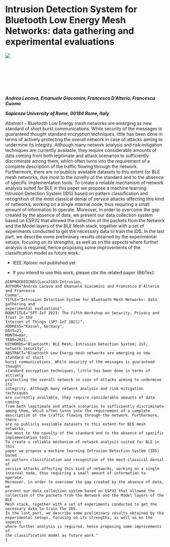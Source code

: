 Intrusion Detection System for Bluetooth Low Energy Mesh Networks: data gathering and experimental evaluations
===================================

<img align="left" src="https://www.uniroma1.it/sites/default/files/images/logo/sapienza-big.png"/>

<br><br><br><br><br><br><br>

***Andrea Lacava, Emanuele Giacomini, Francesco D’Alterio, Francesca Cuomo***

***Sapienza University of Rome, 00184 Rome, Italy***

*Abstract* - Bluetooth Low Energy mesh networks are emerging as new standard of short burst communications. 
While security of the messages is guaranteed thought standard encryption techniques, little has been done in terms of actively protecting the overall network in case of attacks aiming to undermine its integrity.
Although many network analysis and risk mitigation techniques are currently available, they require considerable amounts of data coming from both legitimate and attack scenarios to sufficiently discriminate among them, which often turns
into the requirement of a complete description of the traffic flowing through the network.
Furthermore, there are no publicly available datasets to this extent for BLE mesh networks, due most to the novelty of the standard and to the absence of specific implementation tools.
To create a reliable mechanism of network analysis suited for BLE in this paper we propose a machine learning Intrusion Detection System (IDS) based on pattern classification and
recognition of the most classical denial of service attacks affecting this kind of networks, working on a single internal node, thus requiring a small amount of information to operate.
Moreover, in order to overcome the gap created by the absence of data, we present our data collection system based on ESP32 that allowed the collection of the packets from the Network and the Model layers of the BLE Mesh stack, together with a set of experiments conducted to get the necessary data to train the IDS.
In the last part, we describe some preliminary results obtained by the experimental setups, focusing on its strengths, as well as on the aspects where further analysis is required, hence proposing some improvements of the classification model as future work.

- IEEE Xplore: not published yet

- If you intend to use this work, please cite the related paper (BibTex):

```
@INPROCEEDINGS{Laca2103:Intrusion,
AUTHOR="Andrea Lacava and Emanuele Giacomini and Francesco D'Alterio and Francesca
Cuomo",
TITLE="Intrusion Detection System for Bluetooth Mesh Networks: data gathering and
experimental evaluations",
BOOKTITLE="SPT-IoT 2021: The Fifth Workshop on Security, Privacy and Trust in the
Internet of Things (SPT-IoT 2021)",
ADDRESS="Kassel, Germany",
DAYS=21,
MONTH=mar,
YEAR=2021,
KEYWORDS="Bluetooth; BLE Mesh; Intrusion Detection System; IoT; network security",
ABSTRACT="Bluetooth Low Energy mesh networks are emerging as new standard of short
burst communications. While security of the messages is guaranteed thought
standard encryption techniques, little has been done in terms of actively
protecting the overall network in case of attacks aiming to undermine its
integrity. Although many network analysis and risk mitigation techniques
are currently available, they require considerable amounts of data coming
from both legitimate and attack scenarios to sufficiently discriminate
among them, which often turns into the requirement of a complete
description of the traffic flowing through the network. Furthermore, there
are no publicly available datasets to this extent for BLE mesh networks,
due most to the novelty of the standard and to the absence of specific
implementation tools.
To create a reliable mechanism of network analysis suited for BLE in this
paper we propose a machine learning Intrusion Detection System (IDS) based
on pattern classification and recognition of the most classical denial of
service attacks affecting this kind of networks, working on a single
internal node, thus requiring a small amount of information to operate.
Moreover, in order to overcome the gap created by the absence of data, we
present our data collection system based on ESP32 that allowed the
collection of the packets from the Network and the Model layers of the BLE
Mesh stack, together with a set of experiments conducted to get the
necessary data to train the IDS.
In the last part, we describe some preliminary results obtained by the
experimental setups, focusing on its strengths, as well as on the aspects
where further analysis is required, hence proposing some improvements of
the classification model as future work."
}
```
